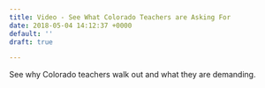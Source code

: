 ```yaml
---
title: Video - See What Colorado Teachers are Asking For
date: 2018-05-04 14:12:37 +0000
default: ''
draft: true

---
```

See why Colorado teachers walk out and what they are demanding.